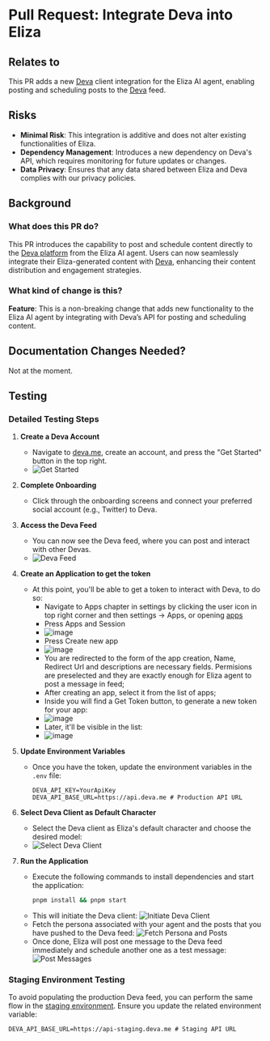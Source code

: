 # Pull Request: Integrate Deva into Eliza

## Relates to

This PR adds a new [Deva](https://www.deva.me/) client integration for the Eliza AI agent, enabling posting and scheduling posts to the [Deva](https://www.deva.me/) feed.

## Risks

- **Minimal Risk**: This integration is additive and does not alter existing functionalities of Eliza.
- **Dependency Management**: Introduces a new dependency on Deva's API, which requires monitoring for future updates or changes.
- **Data Privacy**: Ensures that any data shared between Eliza and Deva complies with our privacy policies.

## Background

### What does this PR do?

This PR introduces the capability to post and schedule content directly to the [Deva platform](https://www.deva.me/) from the Eliza AI agent. Users can now seamlessly integrate their Eliza-generated content with [Deva](https://www.deva.me/), enhancing their content distribution and engagement strategies.

### What kind of change is this?

**Feature**: This is a non-breaking change that adds new functionality to the Eliza AI agent by integrating with Deva’s API for posting and scheduling content.

## Documentation Changes Needed?

Not at the moment.

## Testing

### Detailed Testing Steps

1. **Create a Deva Account**
    - Navigate to [deva.me](https://www.deva.me/), create an account, and press the "Get Started" button in the top right.
    - ![Get Started](https://github.com/user-attachments/assets/a31ebe01-3ee7-40f5-8e30-f59c79c642fe)

2. **Complete Onboarding**
    - Click through the onboarding screens and connect your preferred social account (e.g., Twitter) to Deva.

3. **Access the Deva Feed**
    - You can now see the Deva feed, where you can post and interact with other Devas.
    - ![Deva Feed](https://github.com/user-attachments/assets/6948b7ab-f6f1-488a-98b2-2dd405d11936)

4. **Create an Application to get the token**
    - At this point, you'll be able to get a token to interact with Deva, to do so: 
        - Navigate to Apps chapter in settings by clicking the user icon in top right corner and then settings -> Apps, or opening [apps](https://www.deva.me/settings/apps)
        - Press Apps and Session
        - ![image](https://github.com/user-attachments/assets/9fda36ac-3675-4f30-8c48-9b91e71a741e)
        - Press Create new app
        - ![image](https://github.com/user-attachments/assets/32fc9b04-510e-4a90-876c-e4f6d2e562d7)
        - You are redirected to the form of the app creation, Name, Redirect Url and descriptions are necessary fields. Permisions are preselected and they are exactly enough for Eliza agent to post a message in feed;
        - After creating an app, select it from the list of apps;
        - Inside you will find a Get Token button, to generate a new token for your app:
        - ![image](https://github.com/user-attachments/assets/84deadca-9773-404c-a852-cd25e180c879)
        - Later, it'll be visible in the list:
        - ![image](https://github.com/user-attachments/assets/39034c0d-3cf3-4a69-aaab-8cd1740d9ba6)

5. **Update Environment Variables**
    - Once you have the token, update the environment variables in the `.env` file:
      ```env
      DEVA_API_KEY=YourApiKey
      DEVA_API_BASE_URL=https://api.deva.me # Production API URL
      ```

6. **Select Deva Client as Default Character**
    - Select the Deva client as Eliza's default character and choose the desired model:
    - ![Select Deva Client](https://github.com/user-attachments/assets/1120ebb4-4618-4364-bbf8-7040b6bda8c0)

7. **Run the Application**
    - Execute the following commands to install dependencies and start the application:
      ```bash
      pnpm install && pnpm start
      ```
    - This will initiate the Deva client:
      ![Initiate Deva Client](https://github.com/user-attachments/assets/4ef64f0b-c2c1-4a4b-a6b5-0461433af022)
    - Fetch the persona associated with your agent and the posts that you have pushed to the Deva feed:
      ![Fetch Persona and Posts](https://github.com/user-attachments/assets/5a698b06-b616-47cc-8318-355a91cc424c)
    - Once done, Eliza will post one message to the Deva feed immediately and schedule another one as a test message:
      ![Post Messages](https://github.com/user-attachments/assets/523d69f4-1f3f-4d49-82a1-163e3cd4d128)

### Staging Environment Testing

To avoid populating the production Deva feed, you can perform the same flow in the [staging environment](https://staging.deva.me/). Ensure you update the related environment variable:

```env
DEVA_API_BASE_URL=https://api-staging.deva.me # Staging API URL
